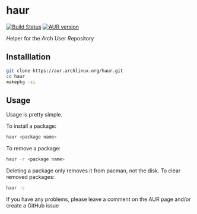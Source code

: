 # haur

[![Build Status](https://travis-ci.com/karx1/haur.svg?branch=master)](https://travis-ci.com/karx1/haur) [![AUR version](https://img.shields.io/aur/version/haur)](https://aur.archlinux.org/packages/haur)

*H*elper for the *A*rch *U*ser *R*epository

## Installlation

```bash
git clone https://aur.archlinux.org/haur.git
cd haur
makepkg -si
```

## Usage

Usage is pretty simple.

To install a package:
```bash
haur <package name>
```

To remove a package:
```bash
haur -r <package name>
```

Deleting a package only removes it from pacman, not the disk. To clear removed packages:
```bash
haur -c
```


If you have any problems, please leave a comment on the AUR page and/or create a GitHub issue
